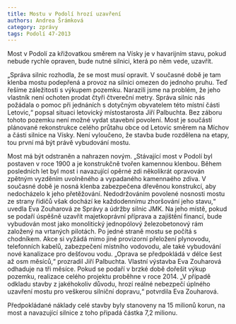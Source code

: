 ```yaml
---
title: Mostu v Podolí hrozí uzavření
authors: Andrea Šrámková
category: zprávy
tags: Podolí 47-2013
---
```


Most v Podolí za křižovatkou směrem na Vísky je v havarijním stavu, pokud nebude rychle opraven, bude nutné silnici, která po něm vede, uzavřít.

„Správa silnic rozhodla, že se most musí opravit. V současné době je tam klenba mostu podepřená a provoz na silnici omezen do jednoho pruhu. Teď řešíme záležitosti s výkupem pozemku. Narazili jsme na problém, že jeho vlastník není ochoten prodat čtyři čtvereční metry. Správa silnic nás požádala o pomoc při jednáních s dotyčným obyvatelem této místní části Letovic,“ popsal situaci letovický místostarosta Jiří Palbuchta. Bez záboru tohoto pozemku není možné vydat stavební povolení. Most je součástí plánované rekonstrukce celého průtahu obce od Letovic směrem na Míchov a části silnice na Vísky. Není vyloučeno, že stavba bude rozdělena na etapy, tou první má být právě vybudování mostu.

Most má být odstraněn a nahrazen novým. „Stávající most v Podolí byl postaven v roce 1900 a je konstrukčně tvořen kamennou klenbou. Během posledních let byl most i navazující opěrné zdi několikrát opravován zpětným vyzděním uvolněného a vypadaného kamennaého zdiva. V současné době je nosná klenba zabezpečena dřevěnou konstrukcí, aby nedocházelo k jeho přetěžování. Nedodržováním povolené nosnosti mostu ze strany řidičů však dochází ke každodennímu zhoršování jeho stavu,“ uvedla Eva Zouharová ze Správy a údržby silnic JMK. Na jeho místě, pokud se podaří úspěšně uzavřít majetkoprávní příprava a zajištění financí, bude vybudován most jako monolitický jednopólový železobetonový rám založený na vrtaných pilotách. Po jedné straně mostu se počítá s chodníkem. Akce si vyžádá mimo jiné provizorní přeložení plynovodu, telefonních kabelů, zabezpečení místního vodovodu, ale také vybudování nové kanalizace pro dešťovou vodu. „Oprava se předpokládá v délce šest až osm měsíců,“ prozradil Jiří Palbuchta. Vlastní výstavba Eva Zouharová odhaduje na tři měsíce. Pokud se podaří v brzké době dořešit výkup pozemku, realizace celého projektu proběhne v roce 2014. „V případě odkladu stavby z jakéhokoliv důvodu, hrozí reálné nebezpečí úplného uzavření mostu pro veškerou silniční dopravu,“ potvrdila Eva Zouharová.

Předpokládané náklady celé stavby byly stanoveny na 15 milionů korun, na most a navazující silnice z toho připadá částka 7,2 milionu.
